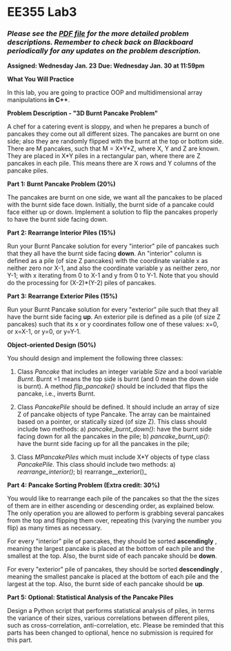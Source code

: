 # EE355 Lab3 
### ***Please see the [PDF file](../master/EE355_Lab3.pdf) for the more detailed problem descriptions. Remember to check back on Blackboard periodically for any updates on the problem description.***
**Assigned: Wednesday Jan. 23**
**Due: Wednesday Jan. 30 at 11:59pm**


**What You Will Practice**

In this lab, you are going to practice OOP and multidimensional array manipulations **in C++**.

**Problem Description -  &quot;3D Burnt Pancake Problem&quot;**

A chef for a catering event is sloppy, and when he prepares a bunch of pancakes they come out all different sizes. The pancakes are burnt on one side; also they are randomly flipped with the burnt at the top or bottom side.  There are M pancakes, such that M = X\*Y\*Z, where X, Y and Z are known. They are placed in X\*Y piles in a rectangular pan, where there are Z pancakes in each pile. This means there are X rows and Y columns of the pancake piles.

**Part 1: Burnt Pancake Problem (20%)**

The pancakes are burnt on one side, we want all the pancakes to be placed with the burnt side face down. Initially, the burnt side of a pancake could face either up or down.  Implement a solution to flip the pancakes properly to have the burnt side facing down.

**Part 2: Rearrange Interior Piles (15%)**

Run your Burnt Pancake solution for every &quot;interior&quot; pile of pancakes such that they all have the burnt side facing **down**. An &quot;interior&quot; column is defined as a pile (of size Z pancakes) with the coordinate variable x as neither zero nor X-1, and also the  coordinate variable y as neither zero, nor Y-1; with x iterating from 0 to X-1 and y from 0 to Y-1. Note that you should do the processing for (X-2)\*(Y-2) piles of pancakes.

**Part 3: Rearrange Exterior Piles (15%)**

Run your Burnt Pancake solution for every &quot;exterior&quot; pile such that they all have the burnt side facing **up**. An exterior pile is defined as a pile (of size Z pancakes) such that its x or y coordinates follow one of these values: x=0, or x=X-1, or y=0, or y=Y-1.

**Object-oriented Design (50%)**

You should design and implement the following three classes:

1) Class _Pancake_ that includes an integer variable _Size_ and a bool variable _Burnt_. Burnt =1 means the top side is burnt (and 0 mean the down side is burnt). A method _flip\_pancake()_ should be included that flips the pancake, i.e., inverts Burnt.

2) Class _PancakePile_ should be defined. It should include an array of size Z of pancake objects of type Pancake. The array can be maintained based on a pointer, or statically sized (of size Z). This class should include two methods: a) _pancake\_burnt\_down()_: have the burnt side facing down for all the pancakes in the pile; b) _pancake\_burnt\_up()_: have the burnt side facing up for all the pancakes in the pile;

3) Class _MPancakePiles_ which must include X\*Y objects of type class _PancakePile_. This class should include two methods: a) _rearrange\_interior()_; b) rearrange_\_exterior()_

**Part 4: Pancake Sorting Problem (Extra credit: 30%)**

You would like to rearrange each pile of the pancakes so that the the sizes of them are in either ascending or descending order, as explained below. The only operation you are allowed to perform is grabbing several pancakes from the top and flipping them over, repeating this (varying the number you flip) as many times as necessary.

For every &quot;interior&quot; pile of pancakes, they should be sorted **ascendingly** , meaning the largest pancake is placed at the bottom of each pile and the smallest at the top.  Also, the burnt side of each pancake should be **down**.

For every &quot;exterior&quot; pile of pancakes, they should be sorted **descendingly** , meaning the smallest pancake is placed at the bottom of each pile and the largest at the top.  Also, the burnt side of each pancake should be **up**.

**Part 5: Optional: Statistical Analysis of the Pancake Piles**

Design a Python script that performs statistical analysis of piles, in terms the variance of their sizes, various correlations between different piles, such as cross-correlation, anti-correlation, etc. Please be reminded that this parts has been changed to optional, hence no submission is required for this part.
